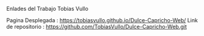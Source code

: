 Enlades del Trabajo Tobias Vullo

Pagina Desplegada : https://tobiasvullo.github.io/Dulce-Capricho-Web/
Link de repositorio : https://github.com/TobiasVullo/Dulce-Capricho-Web.git
